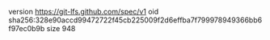 version https://git-lfs.github.com/spec/v1
oid sha256:328e90accd99472722f45cb225009f2d6effba7f799978949366bb6f97ec0b9b
size 948
